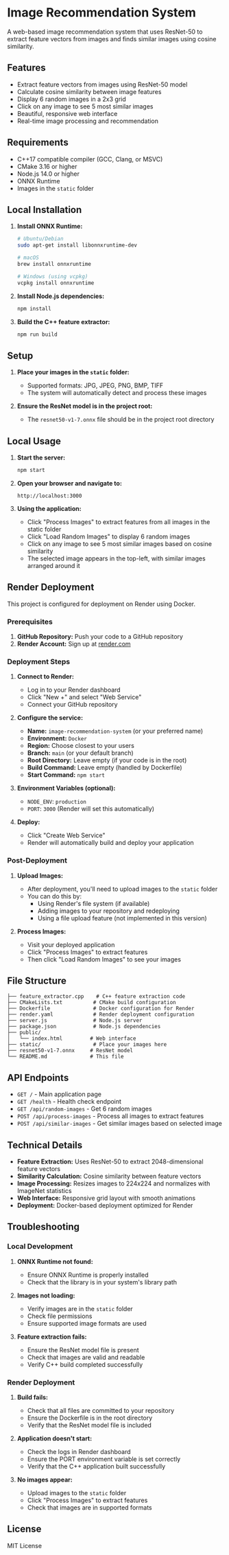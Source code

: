 # Image Recommendation System

A web-based image recommendation system that uses ResNet-50 to extract feature vectors from images and finds similar images using cosine similarity.

## Features

- Extract feature vectors from images using ResNet-50 model
- Calculate cosine similarity between image features
- Display 6 random images in a 2x3 grid
- Click on any image to see 5 most similar images
- Beautiful, responsive web interface
- Real-time image processing and recommendation

## Requirements

- C++17 compatible compiler (GCC, Clang, or MSVC)
- CMake 3.16 or higher
- Node.js 14.0 or higher
- ONNX Runtime
- Images in the `static` folder

## Local Installation

1. **Install ONNX Runtime:**
   ```bash
   # Ubuntu/Debian
   sudo apt-get install libonnxruntime-dev
   
   # macOS
   brew install onnxruntime
   
   # Windows (using vcpkg)
   vcpkg install onnxruntime
   ```

2. **Install Node.js dependencies:**
   ```bash
   npm install
   ```

3. **Build the C++ feature extractor:**
   ```bash
   npm run build
   ```

## Setup

1. **Place your images in the `static` folder:**
   - Supported formats: JPG, JPEG, PNG, BMP, TIFF
   - The system will automatically detect and process these images

2. **Ensure the ResNet model is in the project root:**
   - The `resnet50-v1-7.onnx` file should be in the project root directory

## Local Usage

1. **Start the server:**
   ```bash
   npm start
   ```

2. **Open your browser and navigate to:**
   ```
   http://localhost:3000
   ```

3. **Using the application:**
   - Click "Process Images" to extract features from all images in the static folder
   - Click "Load Random Images" to display 6 random images
   - Click on any image to see 5 most similar images based on cosine similarity
   - The selected image appears in the top-left, with similar images arranged around it

## Render Deployment

This project is configured for deployment on Render using Docker.

### Prerequisites

1. **GitHub Repository:** Push your code to a GitHub repository
2. **Render Account:** Sign up at [render.com](https://render.com)

### Deployment Steps

1. **Connect to Render:**
   - Log in to your Render dashboard
   - Click "New +" and select "Web Service"
   - Connect your GitHub repository

2. **Configure the service:**
   - **Name:** `image-recommendation-system` (or your preferred name)
   - **Environment:** `Docker`
   - **Region:** Choose closest to your users
   - **Branch:** `main` (or your default branch)
   - **Root Directory:** Leave empty (if your code is in the root)
   - **Build Command:** Leave empty (handled by Dockerfile)
   - **Start Command:** `npm start`

3. **Environment Variables (optional):**
   - `NODE_ENV`: `production`
   - `PORT`: `3000` (Render will set this automatically)

4. **Deploy:**
   - Click "Create Web Service"
   - Render will automatically build and deploy your application

### Post-Deployment

1. **Upload Images:**
   - After deployment, you'll need to upload images to the `static` folder
   - You can do this by:
     - Using Render's file system (if available)
     - Adding images to your repository and redeploying
     - Using a file upload feature (not implemented in this version)

2. **Process Images:**
   - Visit your deployed application
   - Click "Process Images" to extract features
   - Then click "Load Random Images" to see your images

## File Structure

```
├── feature_extractor.cpp    # C++ feature extraction code
├── CMakeLists.txt          # CMake build configuration
├── Dockerfile              # Docker configuration for Render
├── render.yaml             # Render deployment configuration
├── server.js               # Node.js server
├── package.json            # Node.js dependencies
├── public/
│   └── index.html         # Web interface
├── static/                 # Place your images here
├── resnet50-v1-7.onnx     # ResNet model
└── README.md              # This file
```

## API Endpoints

- `GET /` - Main application page
- `GET /health` - Health check endpoint
- `GET /api/random-images` - Get 6 random images
- `POST /api/process-images` - Process all images to extract features
- `POST /api/similar-images` - Get similar images based on selected image

## Technical Details

- **Feature Extraction:** Uses ResNet-50 to extract 2048-dimensional feature vectors
- **Similarity Calculation:** Cosine similarity between feature vectors
- **Image Processing:** Resizes images to 224x224 and normalizes with ImageNet statistics
- **Web Interface:** Responsive grid layout with smooth animations
- **Deployment:** Docker-based deployment optimized for Render

## Troubleshooting

### Local Development

1. **ONNX Runtime not found:**
   - Ensure ONNX Runtime is properly installed
   - Check that the library is in your system's library path

2. **Images not loading:**
   - Verify images are in the `static` folder
   - Check file permissions
   - Ensure supported image formats are used

3. **Feature extraction fails:**
   - Ensure the ResNet model file is present
   - Check that images are valid and readable
   - Verify C++ build completed successfully

### Render Deployment

1. **Build fails:**
   - Check that all files are committed to your repository
   - Ensure the Dockerfile is in the root directory
   - Verify that the ResNet model file is included

2. **Application doesn't start:**
   - Check the logs in Render dashboard
   - Ensure the PORT environment variable is set correctly
   - Verify that the C++ application built successfully

3. **No images appear:**
   - Upload images to the `static` folder
   - Click "Process Images" to extract features
   - Check that images are in supported formats

## License

MIT License 